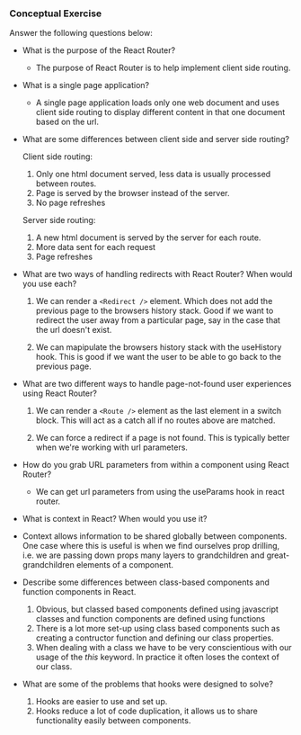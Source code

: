 ### Conceptual Exercise

Answer the following questions below:

- What is the purpose of the React Router?

  - The purpose of React Router is to help implement client side routing.

- What is a single page application?

  - A single page application loads only one web document and uses client side routing to display different content in that one document based on the url.

- What are some differences between client side and server side routing?

  Client side routing:

  1. Only one html document served, less data is usually processed between routes.
  2. Page is served by the browser instead of the server.
  3. No page refreshes

  Server side routing:

  1. A new html document is served by the server for each route.
  2. More data sent for each request
  3. Page refreshes

- What are two ways of handling redirects with React Router? When would you use each?

  1. We can render a `<Redirect />` element. Which does not add the previous page to the browsers history stack. Good if we want to redirect the user away from a particular page, say in the case that the url doesn't exist.

  2. We can mapipulate the browsers history stack with the useHistory hook. This is good if we want the user to be able to go back to the previous page.

- What are two different ways to handle page-not-found user experiences using React Router?

  1. We can render a `<Route />` element as the last element in a switch block. This will act as a catch all if no routes above are matched.

  2. We can force a redirect if a page is not found. This is typically better when we're working with url parameters.

- How do you grab URL parameters from within a component using React Router?

  - We can get url parameters from using the useParams hook in react router.

- What is context in React? When would you use it?

- Context allows information to be shared globally between components. One case where this is useful is when we find ourselves prop drilling, i.e. we are passing down props many layers to grandchildren and great-grandchildren elements of a component.

- Describe some differences between class-based components and function
  components in React.

  1. Obvious, but classed based components defined using javascript classes and function components are defined using functions
  2. There is a lot more set-up using class based components such as creating a contructor function and defining our class properties.
  3. When dealing with a class we have to be very conscientious with our usage of the _this_ keyword. In practice it often loses the context of our class.

- What are some of the problems that hooks were designed to solve?

  1. Hooks are easier to use and set up.
  2. Hooks reduce a lot of code duplication, it allows us to share functionality easily between components.
